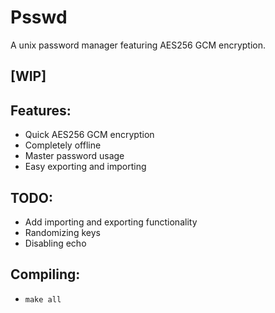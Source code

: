# Psswd
A unix password manager featuring AES256 GCM encryption.
## [WIP]
## Features:
* Quick AES256 GCM encryption
* Completely offline
* Master password usage
* Easy exporting and importing

## TODO:
* Add importing and exporting functionality
* Randomizing keys
* Disabling echo

## Compiling:
* `make all`
